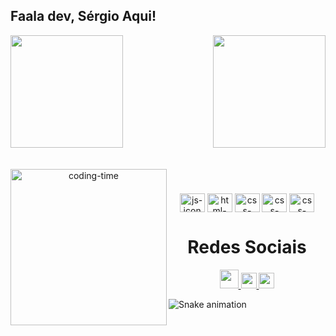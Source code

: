 ## Faala dev, Sérgio Aqui!

<div>
  
  <img  height="180em" src="https://github-readme-stats.vercel.app/api?username=Ser001&show_icons=true&theme=react&include_all_commits=true&count_private=true"/>
  <img align="right" height="180em" src="https://github-readme-stats.vercel.app/api/top-langs/?username=Ser001&layout=compact&langs_count=16&theme=react"/>
</div>
<br>

<div  align="center"> 
  <div style="display: inline_block"><br>
    <img align="left" height="250" alt="coding-time" src="code.gif">
    <h1 align="center"></h1>
    <img align="center" height="30" width="40" alt="js-icon"  src="https://img.shields.io/badge/JavaScript-323330?style=for-the-badge&logo=javascript&logoColor=F7DF1E">
    <img align="center" height="30" width="40" alt="html-icon" src="https://img.shields.io/badge/HTML5-E34F26?style=for-the-badge&logo=html5&logoColor=white">
    <img align="center" height="30" width="40" alt="css-icon" src="https://img.shields.io/badge/CSS3-1572B6?style=for-the-badge&logo=css3&logoColor=white">
    <img align="center" height="30" width="40" alt="css-icon" src="https://img.shields.io/badge/C%23-239120?style=for-the-badge&logo=c-sharp&logoColor=white">
     <img align="center" height="30" width="40" alt="css-icon" src="https://img.shields.io/badge/MySQL-00000F?style=for-the-badge&logo=mysql&logoColor=white">
   </div>
    
  
  <h1 align="center">Redes Sociais</h1>
    <a href = "mailto: sergiomigueldossantosjr@outlook.com">
      <img width="30" src="Outlook.svg">
    </a>
    <a href = "www.linkedin.com/in/sérgiomiguel">
      <img width="25" src="linkedin.svg">
    </a>
    <a href = "https://www.instagram.com/sergiomigueljr/">
      <img width="25" src="instagram.png">
    </a>
</div>
  
![Snake animation](https://github.com/Ser001/Ser001/blob/output/github-contribution-grid-snake.svg)
